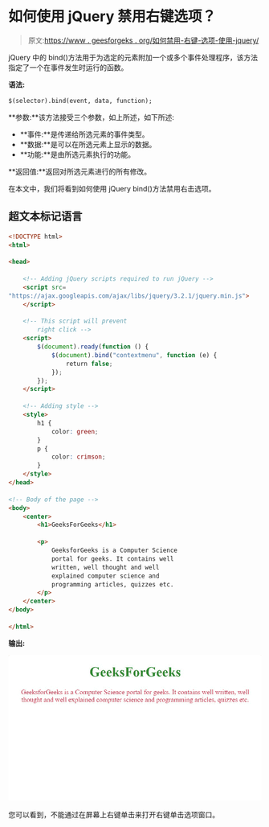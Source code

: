 # 如何使用 jQuery 禁用右键选项？

> 原文:[https://www . geesforgeks . org/如何禁用-右键-选项-使用-jquery/](https://www.geeksforgeeks.org/how-to-disable-right-click-option-using-the-jquery/)

jQuery 中的 bind()方法用于为选定的元素附加一个或多个事件处理程序，该方法指定了一个在事件发生时运行的函数。

**语法:**

```html
$(selector).bind(event, data, function);
```

**参数:**该方法接受三个参数，如上所述，如下所述:

*   **事件:**是传递给所选元素的事件类型。
*   **数据:**是可以在所选元素上显示的数据。
*   **功能:**是由所选元素执行的功能。

**返回值:**返回对所选元素进行的所有修改。

在本文中，我们将看到如何使用 jQuery bind()方法禁用右击选项。

## 超文本标记语言

```html
<!DOCTYPE html>
<html>

<head>

    <!-- Adding jQuery scripts required to run jQuery -->
    <script src=
"https://ajax.googleapis.com/ajax/libs/jquery/3.2.1/jquery.min.js">
    </script>

    <!-- This script will prevent 
        right click -->
    <script>
        $(document).ready(function () {
            $(document).bind("contextmenu", function (e) {
                return false;
            });
        });
    </script>

    <!-- Adding style -->
    <style>
        h1 {
            color: green;
        }
        p {
            color: crimson;
        }
    </style>
</head>

<!-- Body of the page -->
<body>
    <center>
        <h1>GeeksForGeeks</h1>

        <p>
            GeeksforGeeks is a Computer Science
            portal for geeks. It contains well
            written, well thought and well
            explained computer science and
            programming articles, quizzes etc.
        </p>
    </center>
</body>

</html>
```

**输出:**

![](img/38166a66de20c63c705b81adfc9843fd.png)

您可以看到，不能通过在屏幕上右键单击来打开右键单击选项窗口。